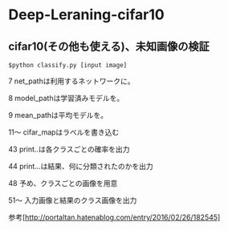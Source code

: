 # Deep-Leraning-cifar10

## cifar10(その他も使える)、未知画像の検証
`$python classify.py [input image]`

7 net_pathは利用するネットワークに。  

8 model_pathは学習済みモデルを。  

9 mean_pathは平均モデルを。  

11～ cifar_mapはラベルを書き込む  

43 print..は各クラスごとの確率を出力  

44 print...は結果、何に分類されたのかを出力   

48 予め、クラスごとの画像を用意  

51～ 入力画像と結果のクラス画像を出力  

参考[http://portaltan.hatenablog.com/entry/2016/02/26/182545]

